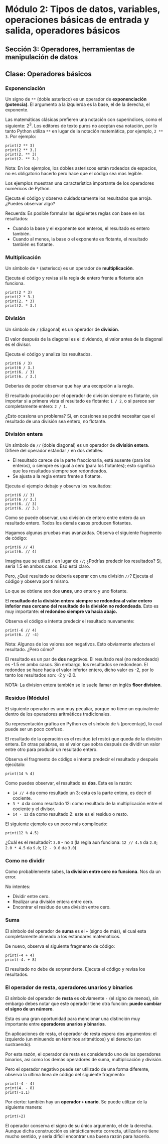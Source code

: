 # Módulo 2: Tipos de datos, variables, operaciones básicas de entrada y salida, operadores básicos 
## Sección 3: Operadores, herramientas de manipulación de datos 
## Clase: Operadores básicos

### Exponenciación

Un signo de `**` (doble asterisco) es un operador de **exponenciación (potencia)**. El argumento a la izquierda es la base, el de la derecha, el exponente.

Las matemáticas clásicas prefieren una notación con superíndices, como el siguiente: 2<sup>3</sup>. Los editores de texto puros no aceptan esa notación, por lo tanto Python utiliza `**` en lugar de la notación matemática, por ejemplo, `2 ** 3`. Por ejemplo:

```
print(2 ** 3)
print(2 ** 3.)
print(2. ** 3)
print(2. ** 3.)
```

Nota: En los ejemplos, los dobles asteriscos están rodeados de espacios, no es obligatorio hacerlo pero hace que el código sea mas legible.

Los ejemplos muestran una característica importante de los operadores numéricos de Python.

Ejecuta el código y observa cuidadosamente los resultados que arroja. ¿Puedes observar algo?

Recuerda: Es posible formular las siguientes reglas con base en los resultados:

* Cuando la base y el exponente son enteros, el resultado es entero también.
* Cuando al menos, la base o el exponente es flotante, el resultado también es flotante.

### Multiplicación

Un símbolo de `*` (asterisco) es un operador de **multiplicación**.

Ejecuta el código y revisa si la regla de entero frente a flotante aún funciona.

```
print(2 * 3)
print(2 * 3.)
print(2. * 3)
print(2. * 3.)
```

### División

Un símbolo de `/` (diagonal) es un operador de **división**.

El valor después de la diagonal es el dividendo, el valor antes de la diagonal es el divisor.

Ejecuta el código y analiza los resultados.

```
print(6 / 3)
print(6 / 3.)
print(6. / 3)
print(6. / 3.)
```

Deberías de poder observar que hay una excepción a la regla.

El resultado producido por el operador de división siempre es flotante, sin importar si a primera vista el resultado es flotante: `1 / 2`, o si parece ser completamente entero: `2 / 1`.

¿Esto ocasiona un problema? Sí, en ocasiones se podrá necesitar que el resultado de una división sea entero, no flotante.

### División entera

Un símbolo de `//` (doble diagonal) es un operador de **división entera**. Difiere del operador estándar `/` en dos detalles:

* El resultado carece de la parte fraccionaria, está ausente (para los enteros), o siempre es igual a cero (para los flotantes); esto significa que los resultados siempre son redondeados.
* Se ajusta a la regla entero frente a flotante.

Ejecuta el ejemplo debajo y observa los resultados:

```
print(6 // 3)
print(6 // 3.)
print(6. // 3)
print(6. // 3.)
```

Como se puede observar, una división de entero entre entero da un resultado entero. Todos los demás casos producen flotantes.

Hagamos algunas pruebas mas avanzadas. Observa el siguiente fragmento de código:

```
print(6 // 4)
print(6. // 4)
```

Imagina que se utilizó `/` en lugar de `//`; ¿Podrías predecir los resultados? Si, sería 1.5 en ambos casos. Eso está claro.

Pero, ¿Qué resultado se debería esperar con una división `//`? Ejecuta el código y observa por ti mismo.

Lo que se obtiene son dos **unos**, uno entero y uno flotante.

El **resultado de la división entera siempre se redondea al valor entero inferior mas cercano del resultado de la división no redondeada**. Esto es muy importante: **el redondeo siempre va hacia abajo.**

Observa el código e intenta predecir el resultado nuevamente:

```
print(-6 // 4)
print(6. // -4)
```

Nota: Algunos de los valores son negativos. Esto obviamente afectara el resultado. ¿Pero cómo?

El resultado es un par de **dos** negativos. El resultado real (no redondeado) es -1.5 en ambo casos. Sin embargo, los resultados se redondean. El redondeo se hace hacia el valor inferior entero, dicho valor es -2, por lo tanto los resultados son: -2 y -2.0.

NOTA: La division entera también se le suele llamar en inglés **floor division**.

### Residuo (Módulo)

El siguiente operador es uno muy peculiar, porque no tiene un equivalente dentro de los operadores aritméticos tradicionales.

Su representación gráfica en Python es el símbolo de `%` (porcentaje), lo cual puede ser un poco confuso.

El resultado de la operación es el residuo (el resto) que queda de la división entera. En otras palabras, es el valor que sobra después de dividir un valor entre otro para producir un resultado entero.


Observa el fragmento de código e intenta predecir el resultado y después ejecútalo:

```
print(14 % 4)
```

Como puedes observar, el resultado es **dos**. Esta es la razón:

* `14 // 4` da como resultado un 3: esta es la parte entera, es decir el cociente.
* `3 * 4` da como resultado 12: como resultado de la multiplicación entre el cociente y el divisor.
* `14 - 12` da como resultado 2: este es el residuo o resto.


El siguiente ejemplo es un poco más complicado:

```
print(12 % 4.5)
```

¿Cuál es el resultado?: `3.0` - no `3` (la regla aun funciona: `12 // 4.5` da `2.0`; `2.0 * 4.5` da `9.0`; `12 - 9.0` da `3.0`)

### Como no dividir

Como probablemente sabes, **la división entre cero no funciona**. Nos da un error.

No intentes:

* Dividir entre cero.
* Realizar una división entera entre cero.
* Encontrar el residuo de una división entre cero.

### Suma

El símbolo del operador de **suma** es el `+` (signo de más), el cual esta completamente alineado a los estándares matemáticos.

De nuevo, observa el siguiente fragmento de código:

```
print(-4 + 4)
print(-4. + 8)
```

El resultado no debe de sorprenderte. Ejecuta el código y revisa los resultados.

### El operador de resta, operadores unarios y binarios

El símbolo del operador de **resta** es obviamente `-` (el signo de menos), sin embargo debes notar que este operador tiene otra función: **puede cambiar el signo de un número**.

Esta es una gran oportunidad para mencionar una distinción muy importante entre **operadores unarios y binarios**.

En aplicaciones de resta, el operador de resta espera dos argumentos: el izquierdo (un minuendo en términos aritméticos) y el derecho (un sustraendo).

Por esta razón, el operador de resta es considerado uno de los operadores binarios, así como los demás operadores de suma, multiplicación y división.

Pero el operador negativo puede ser utilizado de una forma diferente, observa la ultima línea de código del siguiente fragmento:

```
print(-4 - 4)
print(4. - 8)
print(-1.1)
```

Por cierto: también hay un **operador `+` unario**. Se puede utilizar de la siguiente manera:

```
print(+2)
```

El operador conserva el signo de su único argumento, el de la derecha. Aunque dicha construcción es sintácticamente correcta, utilizarla no tiene mucho sentido, y sería difícil encontrar una buena razón para hacerlo.




    